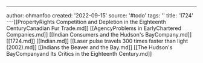 ---
author: ohmanfoo
created: '2022-09-15'
source: '#todo'
tags: ''
title: '1724'
---[[PropertyRights Competition and Depletion in the Eighteenth CenturyCanadian Fur Trade.md]]
[[AgencyProblems in EarlyChartered Companies.md]]
[[Indian Consumers and the Hudson's BayCompany.md]]
[[1724.md]]
[[Indian.md]]
[[Laser pulse travels 300 times faster than light (2002).md]]
[[Indians the Beaver and the Bay.md]]
[[The Hudson's BayCompanyand Its Critics in the Eighteenth Century.md]]
